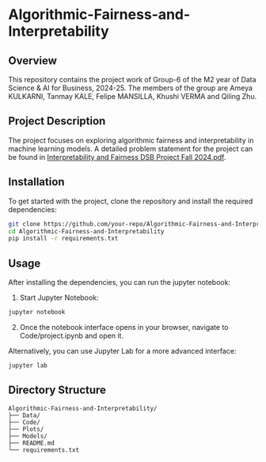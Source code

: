 # Algorithmic-Fairness-and-Interpretability

## Overview
This repository contains the project work of Group-6 of the M2 year of Data Science & AI for Business, 2024-25. The members of the group are Ameya KULKARNI, Tanmay KALE, Felipe MANSILLA, Khushi VERMA and Qiling Zhu.


## Project Description
The project focuses on exploring algorithmic fairness and interpretability in machine learning models. A detailed problem statement for the project can be found in [Interpretability and Fairness DSB Project Fall 2024.pdf](./Interpretability_and_Fairness_DSB_Project_Fall_2024.pdf).

## Installation
To get started with the project, clone the repository and install the required dependencies:
```bash
git clone https://github.com/your-repo/Algorithmic-Fairness-and-Interpretability.git
cd Algorithmic-Fairness-and-Interpretability
pip install -r requirements.txt
```

## Usage
After installing the dependencies, you can run the jupyter notebook:
1. Start Jupyter Notebook:
```bash
jupyter notebook
```
2. Once the notebook interface opens in your browser, navigate to Code/project.ipynb and open it.

Alternatively, you can use Jupyter Lab for a more advanced interface:
```bash
jupyter lab
```

## Directory Structure
```
Algorithmic-Fairness-and-Interpretability/
├── Data/
├── Code/
├── Plots/
├── Models/
├── README.md
└── requirements.txt
```